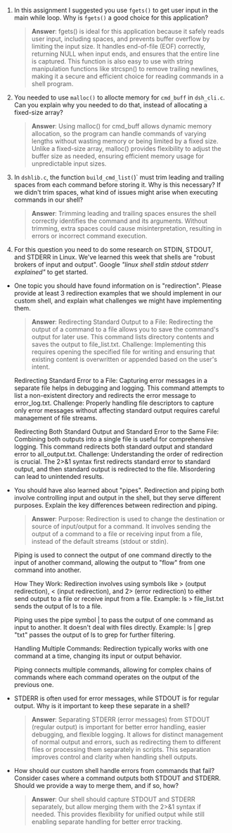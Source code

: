 1. In this assignment I suggested you use `fgets()` to get user input in the main while loop. Why is `fgets()` a good choice for this application?

    > **Answer**:  fgets() is ideal for this application because it safely reads user input, including spaces, and prevents buffer overflow by limiting the input size. It handles end-of-file (EOF) correctly, returning NULL when input ends, and ensures that the entire line is captured. This function is also easy to use with string manipulation functions like strcspn() to remove trailing newlines, making it a secure and efficient choice for reading commands in a shell program.

2. You needed to use `malloc()` to allocte memory for `cmd_buff` in `dsh_cli.c`. Can you explain why you needed to do that, instead of allocating a fixed-size array?

    > **Answer**:  Using malloc() for cmd_buff allows dynamic memory allocation, so the program can handle commands of varying lengths without wasting memory or being limited by a fixed size. Unlike a fixed-size array, malloc() provides flexibility to adjust the buffer size as needed, ensuring efficient memory usage for unpredictable input sizes.

3. In `dshlib.c`, the function `build_cmd_list(`)` must trim leading and trailing spaces from each command before storing it. Why is this necessary? If we didn't trim spaces, what kind of issues might arise when executing commands in our shell?

    > **Answer**:  Trimming leading and trailing spaces ensures the shell correctly identifies the command and its arguments. Without trimming, extra spaces could cause misinterpretation, resulting in errors or incorrect command execution.

4. For this question you need to do some research on STDIN, STDOUT, and STDERR in Linux. We've learned this week that shells are "robust brokers of input and output". Google _"linux shell stdin stdout stderr explained"_ to get started.

- One topic you should have found information on is "redirection". Please provide at least 3 redirection examples that we should implement in our custom shell, and explain what challenges we might have implementing them.

    > **Answer**: 
    Redirecting Standard Output to a File: Redirecting the output of a command to a file allows you to save the command's output for later use. This command lists directory contents and saves the output to file_list.txt. 
    Challenge: Implementing this requires opening the specified file for writing and ensuring that existing content is overwritten or appended based on the user's intent.

    Redirecting Standard Error to a File: Capturing error messages in a separate file helps in debugging and logging. This command attempts to list a non-existent directory and redirects the error message to error_log.txt.
    Challenge: Properly handling file descriptors to capture only error messages without affecting standard output requires careful management of file streams.

    Redirecting Both Standard Output and Standard Error to the Same File: Combining both outputs into a single file is useful for comprehensive logging. This command redirects both standard output and standard error to all_output.txt.
    Challenge: Understanding the order of redirection is crucial. The 2>&1 syntax first redirects standard error to standard output, and then standard output is redirected to the file. Misordering can lead to unintended results.

- You should have also learned about "pipes". Redirection and piping both involve controlling input and output in the shell, but they serve different purposes. Explain the key differences between redirection and piping.

    > **Answer**:
    Purpose: 
    Redirection is used to change the destination or source of input/output for a command. It involves sending the output of a command to a file or receiving input from a file, instead of the default streams (stdout or stdin).
    
    Piping is used to connect the output of one command directly to the input of another command, allowing the output to "flow" from one command into another.

    How They Work:
    Redirection involves using symbols like > (output redirection), < (input redirection), and 2> (error redirection) to either send output to a file or receive input from a file.
    Example: ls > file_list.txt sends the output of ls to a file.
    
    Piping uses the pipe symbol | to pass the output of one command as input to another. It doesn't deal with files directly.
    Example: ls | grep "txt" passes the output of ls to grep for further filtering.

    Handling Multiple Commands:
    Redirection typically works with one command at a time, changing its input or output behavior.

    Piping connects multiple commands, allowing for complex chains of commands where each command operates on the output of the previous one.

- STDERR is often used for error messages, while STDOUT is for regular output. Why is it important to keep these separate in a shell?

    > **Answer**:   Separating STDERR (error messages) from STDOUT (regular output) is important for better error handling, easier debugging, and flexible logging. It allows for distinct management of normal output and errors, such as redirecting them to different files or processing them separately in scripts. This separation improves control and clarity when handling shell outputs.

- How should our custom shell handle errors from commands that fail? Consider cases where a command outputs both STDOUT and STDERR. Should we provide a way to merge them, and if so, how?

    > **Answer**:   Our shell should capture STDOUT and STDERR separately, but allow merging them with the 2>&1 syntax if needed. This provides flexibility for unified output while still enabling separate handling for better error tracking.